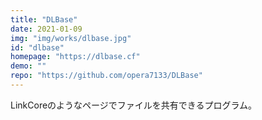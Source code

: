 ```yaml
---
title: "DLBase"
date: 2021-01-09
img: "img/works/dlbase.jpg"
id: "dlbase"
homepage: "https://dlbase.cf"
demo: ""
repo: "https://github.com/opera7133/DLBase"
---
```

LinkCoreのようなページでファイルを共有できるプログラム。